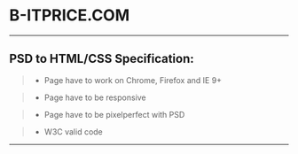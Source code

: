 
B-ITPRICE.COM
=================== 
-----
PSD to HTML/CSS
Specification:
------------- 
> - Page have to work on Chrome, Firefox and IE 9+

> - Page have to be responsive

> - Page have to be pixelperfect with PSD

> - W3C valid code

 ------- 